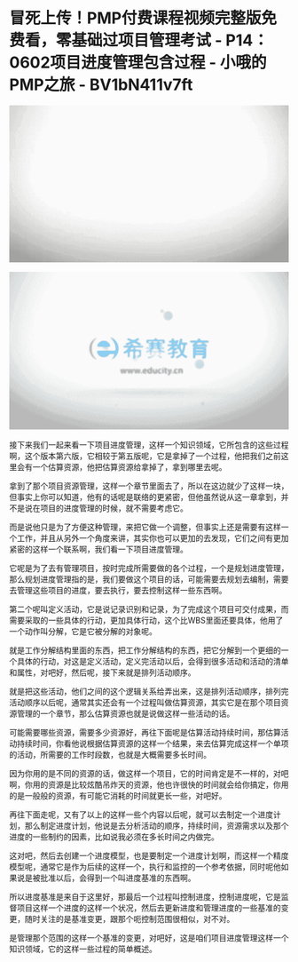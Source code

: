 # 冒死上传！PMP付费课程视频完整版免费看，零基础过项目管理考试 - P14：0602项目进度管理包含过程 - 小哦的PMP之旅 - BV1bN411v7ft

![](img/f6759cf23a84a7076b9921456a4d4100_0.png)

![](img/f6759cf23a84a7076b9921456a4d4100_1.png)

接下来我们一起来看一下项目进度管理，这样一个知识领域，它所包含的这些过程啊，这个版本第六版，它相较于第五版呢，它是拿掉了一个过程，他把我们之前这里会有一个估算资源，他把估算资源给拿掉了，拿到哪里去呢。

拿到了那个项目资源管理，这样一个章节里面去了，所以在这边就少了这样一块，但事实上你可以知道，他有的话呢是联络的更紧密，但他虽然说从这一章拿到，并不是说在项目的进度管理的时候，就不需要考虑它。

而是说他只是为了方便这种管理，来把它做一个调整，但事实上还是需要有这样一个工作，并且从另外一个角度来讲，其实你也可以更加的去发现，它们之间有更加紧密的这样一个联系啊，我们看一下项目进度管理。

它呢是为了去有管理项目，按时完成所需要做的各个过程，一个是规划进度管理，那么规划进度管理指的是，我们要做这个项目的话，可能需要去规划去编制，需要去管理这些项目的进度，要去执行，要去控制这样一些东西啊。

第二个呢叫定义活动，它是说记录识别和记录，为了完成这个项目可交付成果，而需要采取的一些具体的行动，更加具体行动，这个比WBS里面还要具体，他用了一个动作叫分解，它是它被分解的对象呢。

就是工作分解结构里面的东西，把工作分解结构的东西，把它分解到一个更细的一个具体的行动，对这是定义活动，定义完活动以后，会得到很多活动和活动的清单和属性，对吧好，然后呢，接下来就是排列活动顺序。

就是把这些活动，他们之间的这个逻辑关系给弄出来，这是排列活动顺序，排列完活动顺序以后呢，通常其实还会有一个过程叫做估算资源，其实它是在那个项目资源管理的一个章节，那么估算资源也就是说做这样一些活动的话。

可能需要哪些资源，需要多少资源好，再往下面呢是估算活动持续时间，那估算活动持续时间，你看他说根据估算资源的这样一个结果，来去估算完成这样一个单项的活动，所需要的工作时段数，也就是大概需要多长时间。

因为你用的是不同的资源的话，做这样一个项目，它的时间肯定是不一样的，对吧啊，你用的资源是比较炫酷吊炸天的资源，他也许很快的时间就会给你搞定，你用的是一般般的资源，有可能它消耗的时间就更长一些，对吧好。

再往下面走呢，又有了以上的这样一些个内容以后呢，就可以去制定一个进度计划，那么制定进度计划，他说是去分析活动的顺序，持续时间，资源需求以及那个进度的一些制约的因素，比如说我必须在多长时间之内做完。

这对吧，然后去创建一个进度模型，也是要制定一个进度计划啊，而这样一个精度模型呢，通常它是作为后续的这样一个，执行和监控的一个参考依据，同时呢他如果说是被批准以后，会得到一个叫进度基准的东西啊。

所以进度基准是来自于这里好，那最后一个过程叫控制进度，控制进度呢，它是监督项目这样一个进度的这样一个状况，然后去更新进度和管理进度的一些基准的变更，随时关注的是基准变更，跟那个呃控制范围很相似，对不对。

是管理那个范围的这样一个基准的变更，对吧好，这是咱们项目进度管理这样一个知识领域，它的这样一些过程的简单概述。

